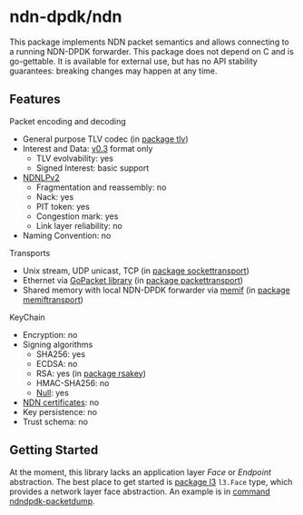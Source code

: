 # ndn-dpdk/ndn

This package implements NDN packet semantics and allows connecting to a running NDN-DPDK forwarder.
This package does not depend on C and is go-gettable.
It is available for external use, but has no API stability guarantees: breaking changes may happen at any time.

## Features

Packet encoding and decoding

* General purpose TLV codec (in [package tlv](tlv))
* Interest and Data: [v0.3](https://named-data.net/doc/NDN-packet-spec/0.3/) format only
  * TLV evolvability: yes
  * Signed Interest: basic support
* [NDNLPv2](https://redmine.named-data.net/projects/nfd/wiki/NDNLPv2)
  * Fragmentation and reassembly: no
  * Nack: yes
  * PIT token: yes
  * Congestion mark: yes
  * Link layer reliability: no
* Naming Convention: no

Transports

* Unix stream, UDP unicast, TCP (in [package sockettransport](sockettransport))
* Ethernet via [GoPacket library](https://github.com/google/gopacket) (in [package packettransport](packettransport))
* Shared memory with local NDN-DPDK forwarder via [memif](https://pkg.go.dev/github.com/FDio/vpp/extras/gomemif/memif?tab=doc) (in [package memiftransport](memiftransport))

KeyChain

* Encryption: no
* Signing algorithms
  * SHA256: yes
  * ECDSA: no
  * RSA: yes (in [package rsakey](keychain/rsakey))
  * HMAC-SHA256: no
  * [Null](https://redmine.named-data.net/projects/ndn-tlv/wiki/NullSignature): yes
* [NDN certificates](https://named-data.net/doc/ndn-cxx/0.7.0/specs/certificate-format.html): no
* Key persistence: no
* Trust schema: no

## Getting Started

At the moment, this library lacks an application layer *Face* or *Endpoint* abstraction.
The best place to get started is [package l3](l3) `l3.Face` type, which provides a network layer face abstraction.
An example is in [command ndndpdk-packetdump](../cmd/ndndpdk-packetdump).
